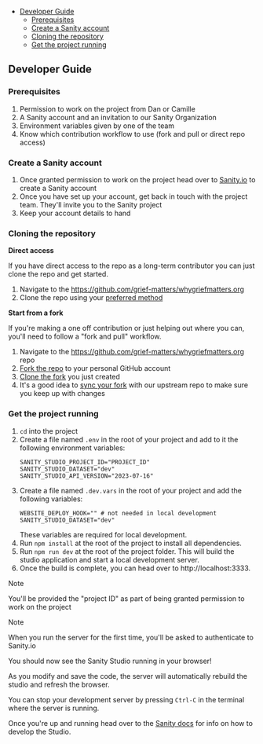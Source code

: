 - [Developer Guide](#developer-guide)
  - [Prerequisites](#prerequisites)
  - [Create a Sanity account](#create-a-sanity-account)
  - [Cloning the repository](#cloning-the-repository)
  - [Get the project running](#get-the-project-running)

## Developer Guide

### Prerequisites

1. Permission to work on the project from Dan or Camille
2. A Sanity account and an invitation to our Sanity Organization
3. Environment variables given by one of the team
4. Know which contribution workflow to use (fork and pull or direct repo access)

### Create a Sanity account

1. Once granted permission to work on the project head over to [Sanity.io](https://sanity.io/get-started) to create a Sanity account
2. Once you have set up your account, get back in touch with the project team. They'll invite you to the Sanity project
3. Keep your account details to hand

### Cloning the repository

**Direct access**

If you have direct access to the repo as a long-term contributor you can just clone the repo and get started.

1. Navigate to the https://github.com/grief-matters/whygriefmatters.org
2. Clone the repo using your [preferred method](https://docs.github.com/en/repositories/creating-and-managing-repositories/cloning-a-repository)

**Start from a fork**

If you're making a one off contribution or just helping out where you can, you'll need to follow a "fork and pull" workflow.

1. Navigate to the https://github.com/grief-matters/whygriefmatters.org repo
2. [Fork the repo](https://docs.github.com/en/pull-requests/collaborating-with-pull-requests/working-with-forks/fork-a-repo#forking-a-repository) to your personal GitHub account
3. [Clone the fork](https://docs.github.com/en/pull-requests/collaborating-with-pull-requests/working-with-forks/fork-a-repo#cloning-your-forked-repository) you just created
4. It's a good idea to [sync your fork](https://docs.github.com/en/pull-requests/collaborating-with-pull-requests/working-with-forks/fork-a-repo#configuring-git-to-sync-your-fork-with-the-upstream-repository) with our upstream repo to make sure you keep up with changes

### Get the project running

1. `cd` into the project
2. Create a file named `.env` in the root of your project and add to it the following environment variables:
   ```shell
   SANITY_STUDIO_PROJECT_ID="PROJECT_ID"
   SANITY_STUDIO_DATASET="dev"
   SANITY_STUDIO_API_VERSION="2023-07-16"
   ```
3. Create a file named `.dev.vars` in the root of your project and add the following variables:
   ```shell
   WEBSITE_DEPLOY_HOOK="" # not needed in local development
   SANITY_STUDIO_DATASET="dev"
   ``` 
   These variables are required for local development.
4. Run `npm install` at the root of the project to install all dependencies.
5. Run `npm run dev` at the root of the project folder. This will build the studio application and start a local development server.
6. Once the build is complete, you can head over to http://localhost:3333.

> [!Note]
>
> You'll be provided the "project ID" as part of being granted permission to work on the project

> [!Note]
>
> When you run the server for the first time, you'll be asked to authenticate to Sanity.io

You should now see the Sanity Studio running in your browser!

As you modify and save the code, the server will automatically rebuild the studio and refresh the browser.

You can stop your development server by pressing `Ctrl-C` in the terminal where the server is running.

Once you're up and running head over to the [Sanity docs](https://www.sanity.io/docs) for info on how to develop the Studio.
